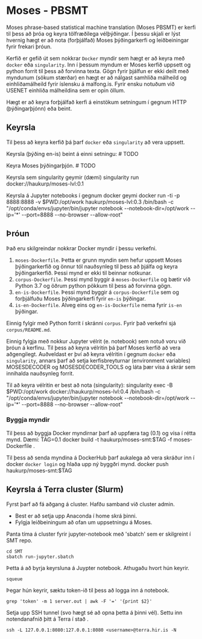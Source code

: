 # Moses - PBSMT
Moses phrase-based statistical machine translation (Moses PBSMT) er kerfi til þess að þróa og keyra tölfræðilega vélþýðingar.
Í þessu skjali er lýst hvernig hægt er að nota (forþjálfað) Moses þýðingarkerfi og leiðbeiningar fyrir frekari þróun.

Kerfið er gefið út sem nokkrar `Docker` myndir sem hægt er að keyra með `docker` eða `singularity`. Inn í þessum myndum er Moses kerfið uppsett og python forrit til þess að forvinna texta. Gögn fyrir þjálfun er ekki deilt með myndunum (sökum stærðar) en hægt er að nálgast samhliða málheild og einhliðamálheild fyrir íslensku á malfong.is. Fyrir ensku notuðum við USENET einhliða málheildina sem er opin öllum.

Hægt er að keyra forþjálfað kerfi á einstökum setningum í gegnum HTTP (þýðingarþjónn) eða beint.

## Keyrsla
Til þess að keyra kerfið þá þarf `docker` eða `singularity` að vera uppsett.

Keyrsla (þýðing en-is) beint á einni setningu:
    # TODO

Keyra Moses þýðingarþjón.
    # TODO

Keyrsla sem singularity geymir (dæmi)
    singularity run docker://haukurp/moses-lvl:0.1

Keyrsla á Jupyter notebooks í gegnum docker geymi
    docker run -ti -p 8888:8888 -v $PWD:/opt/work haukurp/moses-lvl:0.3 /bin/bash -c "/opt/conda/envs/jupyter/bin/jupyter notebook --notebook-dir=/opt/work --ip='*' --port=8888 --no-browser --allow-root"

## Þróun
Það eru skilgreindar nokkrar Docker myndir í þessu verkefni.

1. `moses-Dockerfile`. Þetta er grunn myndin sem hefur uppsett Moses þýðingarkerfið og önnur tól nauðsynleg til þess að þjálfa og keyra þýðingarkerfið. Þessi mynd er ekki til beinnar notkunar.
1. `corpus-Dockerfile`. Þessi mynd byggir á `moses-Dockerfile` og bætir við Python 3.7 og öðrum python pökkum til þess að forvinna gögn.
1. `en-is-Dockerfile`. Þessi mynd byggir á `corpus-Dockerfile` sem og forþjálfuðu Moses þýðingarkerfi fyrir `en-is` þýðingar.
1. `is-en-Dockerfile`. Alveg eins og `en-is-Dockerfile` nema fyrir `is-en` þýðingar.

Einnig fylgir með Python forrit í skránni `corpus`. Fyrir það verkefni sjá `corpus/README.md`.

Einnig fylgja með nokkur Jupyter vélrit (e. notebook) sem notuð voru við þróun á kerfinu. Til þess að keyra vélritin þá þarf Moses kerfið að vera aðgengilegt. Auðveldast er því að keyra vélritin í gegnum `docker` eða `singularity`, annars þarf að setja kerfisbreyturnar (environment variables) MOSESDECODER og MOSESDECODER_TOOLS og láta þær vísa á skrár sem innihalda nauðsynleg forrit.

Til að keyra vélritin er best að nota (singularity):
    singularity exec -B $PWD:/opt/work docker://haukurp/moses-lvl:0.4 /bin/bash -c "/opt/conda/envs/jupyter/bin/jupyter notebook --notebook-dir=/opt/work --ip='*' --port=8888 --no-browser --allow-root"

### Byggja myndir
Til þess að byggja Docker myndirnar þarf að uppfæra tag (0.1) og vísa í rétta mynd.
Dæmi:
    TAG=0.1
    docker build -t haukurp/moses-smt:$TAG -f moses-Dockerfile .

Til þess að senda myndina á DockerHub þarf aukalega að vera skráður inn í docker `docker login` og hlaða upp ný byggðri mynd.
    docker push haukurp/moses-smt:$TAG

## Keyrsla á Terra cluster (Slurm)
Fyrst þarf að fá aðgang á cluster. Hafðu samband við cluster admin.

- Best er að setja upp Anaconda í home skrá þinni.
- Fylgja leiðbeiningum að ofan um uppsetningu á Moses.

Panta tíma á cluster fyrir jupyter-notebook með 'sbatch' sem er skilgreint í SMT repo.
    
    cd SMT
    sbatch run-jupyter.sbatch

Þetta á að byrja keyrsluna á Juypter notebook. Athugaðu hvort hún keyrir.

    squeue

Þegar hún keyrir, sæktu token-ið til þess að logga inn á notebook.

    grep 'token' -m 1 server.out | awk -F '=' '{print $2}' 

Setja upp SSH tunnel (svo hægt sé að opna þetta á þinni vél). Settu inn notendanafnið þitt á Terra í stað <username>.

    ssh -L 127.0.0.1:8080:127.0.0.1:8080 <username>@terra.hir.is -N
    
